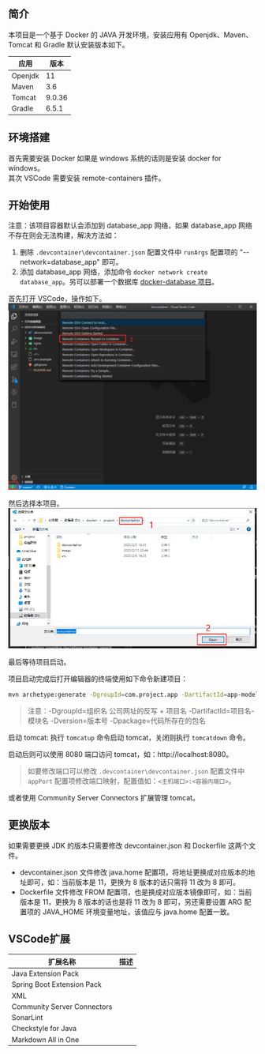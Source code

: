## 简介

本项目是一个基于 Docker 的 JAVA 开发环境，安装应用有 Openjdk、Maven、Tomcat 和 Gradle 默认安装版本如下。

| 应用    | 版本   |
| ------- | ------ |
| Openjdk | 11     |
| Maven   | 3.6    |
| Tomcat  | 9.0.36 |
| Gradle  | 6.5.1  |

## 环境搭建

首先需要安装 Docker 如果是 windows 系统的话则是安装 docker for windows。  
其次 VSCode 需要安装 remote-containers 插件。  

## 开始使用

注意：该项目容器默认会添加到 database_app 网络，如果 database_app 网络不存在则会无法构建，解决方法如：  
1. 删除 `.devcontainer\devcontainer.json` 配置文件中 `runArgs` 配置项的 "--network=database_app" 即可。  
2. 添加 database_app 网络，添加命令 `docker network create database_app`。另可以部署一个数据库 [docker-database 项目](https://github.com/xueyong-q/docker-database.git)。  

首先打开 VSCode，操作如下。  
![](.devcontainer/image/image-1.jpg)

然后选择本项目。  
![](.devcontainer/image/image-2.jpg)

最后等待项目启动。

项目启动完成后打开编辑器的终端使用如下命令新建项目：
```sh
mvn archetype:generate -DgroupId=com.project.app -DartifactId=app-model -Dversion=0.0.1SNAPSHOT -Dpackage=com.project.app
```
>注意：-DgroupId=组织名 公司网址的反写 + 项目名 -DartifactId=项目名-模块名 -Dversion=版本号 -Dpackage=代码所存在的包名

启动 tomcat:
执行 `tomcatup` 命令启动 tomcat，关闭则执行 `tomcatdown` 命令。

启动后则可以使用 8080 端口访问 tomcat，如：http://localhost:8080。  
>如要修改端口可以修改 `.devcontainer\devcontainer.json` 配置文件中 `appPort` 配置项修改端口映射，配置值如：`<主机端口>:<容器内端口>`。  

或者使用 Community Server Connectors 扩展管理 tomcat。  

## 更换版本

如果需要更换 JDK 的版本只需要修改 devcontainer.json 和 Dockerfile 这两个文件。  
* devcontainer.json 文件修改 java.home 配置项，将地址更换成对应版本的地址即可，如：当前版本是 11，更换为 8 版本的话只需将 11 改为 8 即可。  
* Dockerfile 文件修改 FROM 配置项，也是换成对应版本镜像即可，如：当前版本是 11，更换为 8 版本的话也是将 11 改为 8 即可，另还需要设置 ARG 配置项的 JAVA_HOME 环境变量地址，该值应与 java.home 配置一致。  

## VSCode扩展

| 扩展名称                    | 描述 |
| --------------------------- | ---- |
| Java Extension Pack         |      |
| Spring Boot Extension Pack  |      |
| XML                         |      |
| Community Server Connectors |      |
| SonarLint                   |      |
| Checkstyle for Java         |      |
| Markdown All in One         |      |